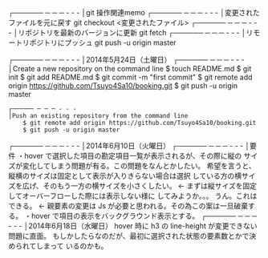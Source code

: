 ┌────── ─ ─ ─ - - -
│git 操作関連memo
	┌────── ─ ─ ─ - - -
	│変更されたファイルを元に戻す
		git checkout <変更されたファイル>
	┌────── ─ ─ ─ - - -
	│リポジトリを最新のバージョンに更新
		git fetch 
	┌────── ─ ─ ─ - - -
	│リモートリポジトリにプッシュ
		git push -u origin master

┌────── ─ ─ ─ - - -
│2014年5月24日（土曜日）
	┌────── ─ ─ ─ - - -
	│Create a new repository on the command line
		$ touch README.md
		$ git init
		$ git add README.md
		$ git commit -m "first commit"
		$ git remote add origin https://github.com/Tsuyo4Sa10/booking.git
		$ git push -u origin master

	┌────── ─ ─ ─ - - -
	│Push an existing repository from the command line
		$ git remote add origin https://github.com/Tsuyo4Sa10/booking.git
		$ git push -u origin master
┌────── ─ ─ ─ - - -
│2014年6月10日（火曜日）
	┌────── ─ ─ ─ - - -
	│要件
		・hover で選択した項目の勘定項目一覧が表示されるが、その際に縦の
		サイズが変化してしまう問題が有る。この問題をなんとかしたい。
		希望を言うと、縦横のサイズは固定として表示が入りきらない場合は選択
		している方の横サイズを広げ、そのもう一方の横サイズを小さくしたい。
		←	まずは縦サイズを固定してオーバーフローした際には表示しない様に
			してみようか。。。
			うん。これはできる。
		←	親要素の変更は Js が必要と思われる。その為この案は一旦破棄する。
		・hover で項目の表示をバックグラウンド表示とする。
┌────── ─ ─ ─ - - -
│2014年6月18日（水曜日）
	hover 時に h3 の line-height が変更できない問題に直面。
	もしかしたらなのだが、最初に選択された状態の要素数とかで決められてしまって
	いるのかも。

